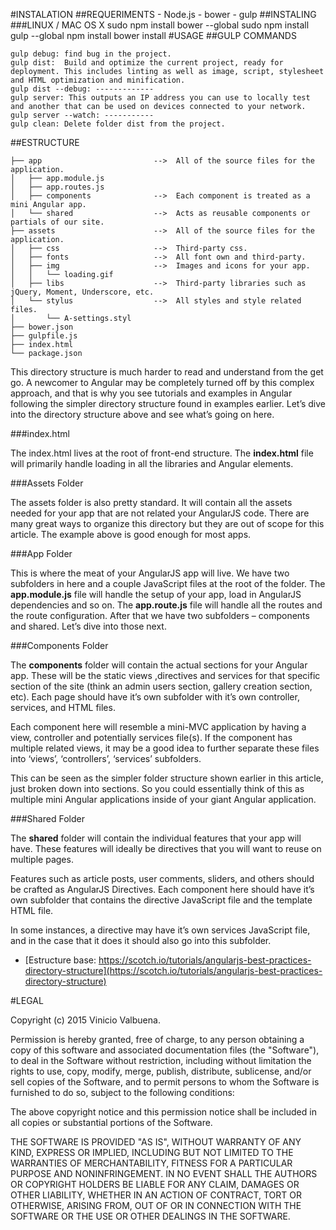 #INSTALATION
##REQUERIMENTS
	- Node.js
	- bower
	- gulp
##INSTALING
###LINUX / MAC OS X
	sudo npm install bower --global
	sudo npm install gulp  --global
	npm   install
	bower install
#USAGE
##GULP COMMANDS
```
gulp debug: find bug in the project.
gulp dist:  Build and optimize the current project, ready for deployment. This includes linting as well as image, script, stylesheet and HTML optimization and minification. 
gulp dist --debug: -------------
gulp server: This outputs an IP address you can use to locally test and another that can be used on devices connected to your network.
gulp server --watch: -----------
gulp clean: Delete folder dist from the project.
```

##ESTRUCTURE

```
├── app							-->  All of the source files for the application.
│   ├── app.module.js 			
│   ├── app.routes.js 			
│   ├── components 				-->  Each component is treated as a mini Angular app.
│   └── shared 					-->  Acts as reusable components or partials of our site.
├── assets	                    -->  All of the source files for the application.
│   ├── css  					-->  Third-party css.
│   ├── fonts 					-->  All font own and third-party.
│   ├── img 					-->  Images and icons for your app.
│   │   └── loading.gif 		
│   ├── libs 					-->  Third-party libraries such as jQuery, Moment, Underscore, etc.
│   └── stylus 					-->  All styles and style related files.
│       └── A-settings.styl 	
├── bower.json 					
├── gulpfile.js 				
├── index.html 					
└── package.json 				
```

This directory structure is much harder to read and understand from the get go. A newcomer to Angular may be completely turned off by this complex approach, and that is why you see tutorials and examples in Angular following the simpler directory structure found in examples earlier. Let’s dive into the directory structure above and see what’s going on here.

###index.html

The index.html lives at the root of front-end structure. The <b>index.html</b> file will primarily handle loading in all the libraries and Angular elements.

###Assets Folder

The assets folder is also pretty standard. It will contain all the assets needed for your app that are not related your AngularJS code. There are many great ways to organize this directory but they are out of scope for this article. The example above is good enough for most apps.

###App Folder

This is where the meat of your AngularJS app will live. We have two subfolders in here and a couple JavaScript files at the root of the folder. The <b>app.module.js</b> file will handle the setup of your app, load in AngularJS dependencies and so on. The <b>app.route.js</b> file will handle all the routes and the route configuration. After that we have two subfolders – components and shared. Let’s dive into those next.

###Components Folder

The <b>components</b> folder will contain the actual sections for your Angular app. These will be the static views ,directives and services for that specific section of the site (think an admin users section, gallery creation section, etc). Each page should have it’s own subfolder with it’s own controller, services, and HTML files.

Each component here will resemble a mini-MVC application by having a view, controller and potentially services file(s). If the component has multiple related views, it may be a good idea to further separate these files into ‘views’, ‘controllers’, ‘services’ subfolders.

This can be seen as the simpler folder structure shown earlier in this article, just broken down into sections. So you could essentially think of this as multiple mini Angular applications inside of your giant Angular application.

###Shared Folder

The <b>shared</b> folder will contain the individual features that your app will have. These features will ideally be directives that you will want to reuse on multiple pages.

Features such as article posts, user comments, sliders, and others should be crafted as AngularJS Directives. Each component here should have it’s own subfolder that contains the directive JavaScript file and the template HTML file.

In some instances, a directive may have it’s own services JavaScript file, and in the case that it does it should also go into this subfolder.

* [Estructure base: https://scotch.io/tutorials/angularjs-best-practices-directory-structure](https://scotch.io/tutorials/angularjs-best-practices-directory-structure)

#LEGAL

Copyright (c) 2015 Vinicio Valbuena.

Permission is hereby granted, free of charge, to any person obtaining a copy
of this software and associated documentation files (the "Software"), to deal
in the Software without restriction, including without limitation the rights
to use, copy, modify, merge, publish, distribute, sublicense, and/or sell
copies of the Software, and to permit persons to whom the Software is
furnished to do so, subject to the following conditions:

The above copyright notice and this permission notice shall be included in
all copies or substantial portions of the Software.

THE SOFTWARE IS PROVIDED "AS IS", WITHOUT WARRANTY OF ANY KIND, EXPRESS OR
IMPLIED, INCLUDING BUT NOT LIMITED TO THE WARRANTIES OF MERCHANTABILITY,
FITNESS FOR A PARTICULAR PURPOSE AND NONINFRINGEMENT. IN NO EVENT SHALL THE
AUTHORS OR COPYRIGHT HOLDERS BE LIABLE FOR ANY CLAIM, DAMAGES OR OTHER
LIABILITY, WHETHER IN AN ACTION OF CONTRACT, TORT OR OTHERWISE, ARISING FROM,
OUT OF OR IN CONNECTION WITH THE SOFTWARE OR THE USE OR OTHER DEALINGS IN
THE SOFTWARE.

